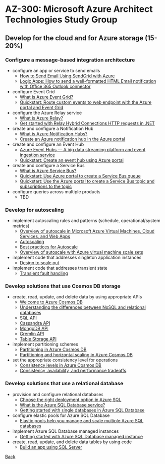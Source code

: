 # AZ-300: Microsoft Azure Architect Technologies Study Group
## Develop for the cloud and for Azure storage (15-20%)

### Configure a message-based integration architecture
- configure an app or service to send emails
  - [How to Send Email Using SendGrid with Azure](https://docs.microsoft.com/en-us/azure/sendgrid-dotnet-how-to-send-email)
  - [Logic Apps: How to send a well-formatted HTML Email notification with Office 365 Outlook connector](https://blog.sandro-pereira.com/2020/01/26/logic-apps-how-to-send-a-well-formatted-html-email-notification-with-office-365-outlook-connector/)
- configure Event Grid
  - [What is Azure Event Grid?](https://docs.microsoft.com/en-us/azure/event-grid/overview)
  - [Quickstart: Route custom events to web endpoint with the Azure portal and Event Grid](https://docs.microsoft.com/en-us/azure/event-grid/custom-event-quickstart-portal)
- configure the Azure Relay service
  - [What is Azure Relay?](https://docs.microsoft.com/en-us/azure/service-bus-relay/relay-what-is-it)
  - [Get started with Relay Hybrid Connections HTTP requests in .NET](https://docs.microsoft.com/en-us/azure/service-bus-relay/relay-hybrid-connections-http-requests-dotnet-get-started)
- create and configure a Notification Hub
  - [What is Azure Notification Hubs?](https://docs.microsoft.com/en-us/azure/notification-hubs/notification-hubs-push-notification-overview)
  - [Create an Azure notification hub in the Azure portal](https://docs.microsoft.com/en-us/azure/notification-hubs/create-notification-hub-portal)
- create and configure an Event Hub
  - [Azure Event Hubs — A big data streaming platform and event ingestion service](https://docs.microsoft.com/en-us/azure/event-hubs/event-hubs-about)
  - [Quickstart: Create an event hub using Azure portal](https://docs.microsoft.com/en-us/azure/event-hubs/event-hubs-create)
- create and configure a Service Bus
  - [What is Azure Service Bus?](https://docs.microsoft.com/en-us/azure/service-bus-messaging/service-bus-messaging-overview)
  - [Quickstart: Use Azure portal to create a Service Bus queue](https://docs.microsoft.com/en-us/azure/service-bus-messaging/service-bus-quickstart-portal)
  - [Quickstart: Use the Azure portal to create a Service Bus topic and subscriptions to the topic](https://docs.microsoft.com/en-us/azure/service-bus-messaging/service-bus-quickstart-topics-subscriptions-portal)
- configure queries across multiple products
  - TBD

### Develop for autoscaling
- implement autoscaling rules and patterns (schedule, operational/system metrics)
  - [Overview of autoscale in Microsoft Azure Virtual Machines, Cloud Services, and Web Apps](https://docs.microsoft.com/en-us/azure/azure-monitor/platform/autoscale-overview)
  - [Autoscaling](https://docs.microsoft.com/en-us/azure/architecture/best-practices/auto-scaling)
  - [Best practices for Autoscale](https://docs.microsoft.com/en-us/azure/azure-monitor/platform/autoscale-best-practices)
  - [Overview of autoscale with Azure virtual machine scale sets](https://docs.microsoft.com/en-us/azure/virtual-machine-scale-sets/virtual-machine-scale-sets-autoscale-overview)
- implement code that addresses singleton application instances
  - [Design to scale out](https://docs.microsoft.com/en-us/azure/architecture/guide/design-principles/scale-out)
- implement code that addresses transient state
  - [Transient fault handling](https://docs.microsoft.com/en-us/azure/architecture/best-practices/transient-faults)

### Develop solutions that use Cosmos DB storage
- create, read, update, and delete data by using appropriate APIs
  - [Welcome to Azure Cosmos DB](https://docs.microsoft.com/en-us/azure/cosmos-db/introduction)
  - [Understanding the differences between NoSQL and relational databases](https://docs.microsoft.com/en-us/azure/cosmos-db/relational-nosql)
  - [SQL API](https://docs.microsoft.com/en-us/azure/cosmos-db/how-to-sql-query)
  - [Cassandra API](https://docs.microsoft.com/en-us/azure/cosmos-db/cassandra-introduction)
  - [MongoDB API](https://docs.microsoft.com/en-us/azure/cosmos-db/mongodb-introduction)
  - [Gremlin API](https://docs.microsoft.com/en-us/azure/cosmos-db/graph-introduction)
  - [Table Storage API](https://docs.microsoft.com/en-us/azure/cosmos-db/table-introduction)
- implement partitioning schemes
  - [Partitioning in Azure Cosmos DB](https://docs.microsoft.com/en-us/azure/cosmos-db/partitioning-overview)
  - [Partitioning and horizontal scaling in Azure Cosmos DB](https://docs.microsoft.com/en-us/azure/cosmos-db/partition-data)
- set the appropriate consistency level for operations
  - [Consistency levels in Azure Cosmos DB](https://docs.microsoft.com/en-us/azure/cosmos-db/consistency-levels)
  - [Consistency, availability, and performance tradeoffs](https://docs.microsoft.com/en-us/azure/cosmos-db/consistency-levels-tradeoffs)
### Develop solutions that use a relational database
- provision and configure relational databases
  - [Choose the right deployment option in Azure SQL](https://docs.microsoft.com/en-us/azure/sql-database/sql-database-paas-vs-sql-server-iaas)
  - [What is the Azure SQL Database service?](https://docs.microsoft.com/en-us/azure/sql-database/sql-database-technical-overview)
  - [Getting started with single databases in Azure SQL Database](https://docs.microsoft.com/en-us/azure/sql-database/sql-database-single-database-quickstart-guide)
- configure elastic pools for Azure SQL Database
  - [Elastic pools help you manage and scale multiple Azure SQL databases](https://docs.microsoft.com/en-us/azure/sql-database/sql-database-elastic-pool)
- implement Azure SQL Database managed instances
  - [Getting started with Azure SQL Database managed instance](https://docs.microsoft.com/en-us/azure/sql-database/sql-database-managed-instance-quickstart-guide)
- create, read, update, and delete data tables by using code
  - [Build an app using SQL Server](https://www.microsoft.com/en-us/sql-server/developer-get-started/)

[Back](index.md)